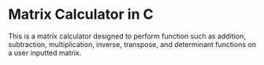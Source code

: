 # Matrix Calculator in C
This is a matrix calculator designed to perform function such as addition, subtraction, multiplication, inverse, transpose, and determinant functions on a user inputted matrix.
